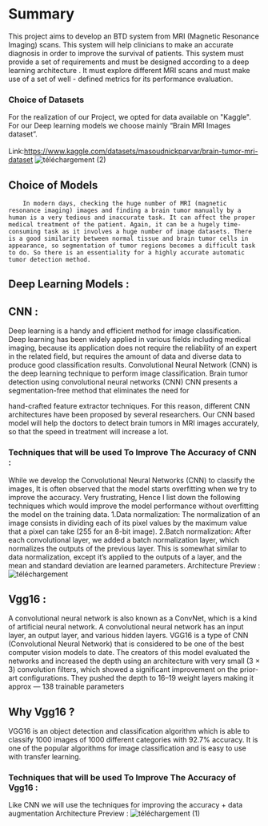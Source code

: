 # Summary

This project aims to develop an BTD system from MRI (Magnetic Resonance Imaging) scans. This system will help clinicians to make an accurate diagnosis in order to improve the survival of patients. This system must provide a set of requirements and must be designed according to a deep learning architecture . It must explore different MRI scans and must make use of a set of well - defined metrics for its performance evaluation.

### Choice of Datasets
For the realization of our Project, we opted for data available on "Kaggle". 
For our  Deep learning models we choose mainly “Brain MRI Images dataset”. <br><br/>
Link:https://www.kaggle.com/datasets/masoudnickparvar/brain-tumor-mri-dataset
![téléchargement (2)](https://user-images.githubusercontent.com/84160502/205517138-1fd60817-d0af-46f7-a804-7fd621e3a24a.png)

## Choice of Models
     	In modern days, checking the huge number of MRI (magnetic resonance imaging) images and finding a brain tumor manually by a human is a very tedious and inaccurate task. It can affect the proper medical treatment of the patient. Again, it can be a hugely time-consuming task as it involves a huge number of image datasets. There is a good similarity between normal tissue and brain tumor cells in appearance, so segmentation of tumor regions becomes a difficult task to do. So there is an essentiality for a highly accurate automatic tumor detection method.
## Deep Learning Models : 
## CNN : 
  Deep learning is a handy and efficient method for image classification. Deep learning has been widely applied in various fields including medical imaging, because its application does not require the reliability of an expert in the related field, but requires the amount of data and diverse data to produce good classification results. Convolutional Neural Network (CNN) is the deep learning technique to perform image classification.
 Brain tumor detection using convolutional neural networks (CNN) CNN presents a segmentation-free method that eliminates the need for 

hand-crafted feature extractor techniques. For this reason, different CNN architectures have been proposed by several researchers.
Our CNN based model will help the doctors to detect brain tumors in MRI images accurately, so that the speed in treatment will increase a lot.
### Techniques that will be used To Improve The Accuracy of CNN :
While we develop the Convolutional Neural Networks (CNN) to classify the images, It is often observed that the model starts overfitting when we try to improve the accuracy. Very frustrating, Hence I list down the following techniques which would improve the model performance without overfitting the model on the training data.
1.Data normalization: The normalization of an image consists in dividing each of its pixel values by the maximum value that a pixel can take (255 for an 8-bit image).
2.Batch normalization: After each convolutional layer, we added a batch normalization layer, which normalizes the outputs of the previous layer. This is somewhat similar to data normalization, except it’s applied to the outputs of a layer, and the mean and standard deviation are learned parameters.
Architecture Preview :
![téléchargement](https://user-images.githubusercontent.com/84160502/205517128-c04eb818-4f77-494e-9070-c340e428595c.png)



## Vgg16 : 
  A convolutional neural network is also known as a ConvNet, which is a kind of artificial neural network. A convolutional neural network has an input layer, an output layer, and various hidden layers. VGG16 is a type of CNN (Convolutional Neural Network) that is considered to be one of the best computer vision models to date. The creators of this model evaluated the networks and increased the depth using an architecture with very small (3 × 3) convolution filters, which showed a significant improvement on the prior-art configurations. They pushed the depth to 16–19 weight layers making it approx — 138 trainable parameters
## Why Vgg16 ?
VGG16 is an object detection and classification algorithm which is able to classify 1000 images of 1000 different categories with 92.7% accuracy. It is one of the popular algorithms for image classification and is easy to use with transfer learning.
### Techniques that will be used To Improve The Accuracy of Vgg16 :
Like CNN we will use the techniques for improving the accuracy + data augmentation
Architecture Preview :
![téléchargement (1)](https://user-images.githubusercontent.com/84160502/205517133-0b1ddc33-140e-4e00-a25c-51bba857c9ee.png)


